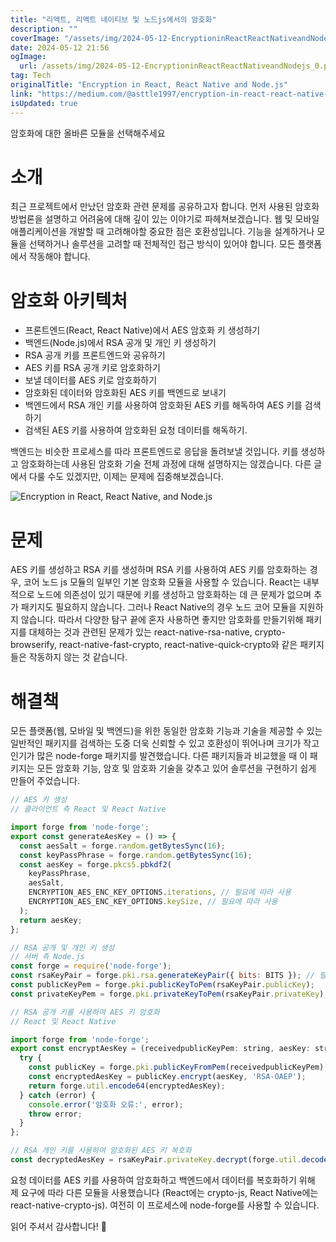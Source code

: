 ```yaml
---
title: "리액트, 리액트 네이티브 및 노드js에서의 암호화"
description: ""
coverImage: "/assets/img/2024-05-12-EncryptioninReactReactNativeandNodejs_0.png"
date: 2024-05-12 21:56
ogImage: 
  url: /assets/img/2024-05-12-EncryptioninReactReactNativeandNodejs_0.png
tag: Tech
originalTitle: "Encryption in React, React Native and Node.js"
link: "https://medium.com/@asttle1997/encryption-in-react-react-native-and-node-js-ceee589f429f"
isUpdated: true
---
```





암호화에 대한 올바른 모듈을 선택해주세요

# 소개

최근 프로젝트에서 만났던 암호화 관련 문제를 공유하고자 합니다. 먼저 사용된 암호화 방법론을 설명하고 어려움에 대해 깊이 있는 이야기로 파헤쳐보겠습니다. 웹 및 모바일 애플리케이션을 개발할 때 고려해야할 중요한 점은 호환성입니다. 기능을 설계하거나 모듈을 선택하거나 솔루션을 고려할 때 전체적인 접근 방식이 있어야 합니다. 모든 플랫폼에서 작동해야 합니다.

# 암호화 아키텍처



- 프론트엔드(React, React Native)에서 AES 암호화 키 생성하기
- 백엔드(Node.js)에서 RSA 공개 및 개인 키 생성하기
- RSA 공개 키를 프론트엔드와 공유하기
- AES 키를 RSA 공개 키로 암호화하기
- 보낼 데이터를 AES 키로 암호화하기
- 암호화된 데이터와 암호화된 AES 키를 백엔드로 보내기
- 백엔드에서 RSA 개인 키를 사용하여 암호화된 AES 키를 해독하여 AES 키를 검색하기
- 검색된 AES 키를 사용하여 암호화된 요청 데이터를 해독하기.

백엔드는 비슷한 프로세스를 따라 프론트엔드로 응답을 돌려보낼 것입니다. 키를 생성하고 암호화하는데 사용된 암호화 기술 전체 과정에 대해 설명하지는 않겠습니다. 다른 글에서 다룰 수도 있겠지만, 이제는 문제에 집중해보겠습니다.

![Encryption in React, React Native, and Node.js](/assets/img/2024-05-12-EncryptioninReactReactNativeandNodejs_0.png)

# 문제



AES 키를 생성하고 RSA 키를 생성하며 RSA 키를 사용하여 AES 키를 암호화하는 경우, 코어 노드 js 모듈의 일부인 기본 암호화 모듈을 사용할 수 있습니다. React는 내부적으로 노드에 의존성이 있기 때문에 키를 생성하고 암호화하는 데 큰 문제가 없으며 추가 패키지도 필요하지 않습니다. 그러나 React Native의 경우 노드 코어 모듈을 지원하지 않습니다. 따라서 다양한 탐구 끝에 혼자 사용하면 좋지만 암호화를 만들기위해 패키지를 대체하는 것과 관련된 문제가 있는 react-native-rsa-native, crypto-browserify, react-native-fast-crypto, react-native-quick-crypto와 같은 패키지들은 작동하지 않는 것 같습니다.

# 해결책

모든 플랫폼(웹, 모바일 및 백엔드)을 위한 동일한 암호화 기능과 기술을 제공할 수 있는 일반적인 패키지를 검색하는 도중 더욱 신뢰할 수 있고 호환성이 뛰어나며 크기가 작고 인기가 많은 node-forge 패키지를 발견했습니다. 다른 패키지들과 비교했을 때 이 패키지는 모든 암호화 기능, 암호 및 암호화 기술을 갖추고 있어 솔루션을 구현하기 쉽게 만들어 주었습니다.

```js
// AES 키 생성
// 클라이언트 측 React 및 React Native

import forge from 'node-forge';
export const generateAesKey = () => {
  const aesSalt = forge.random.getBytesSync(16);
  const keyPassPhrase = forge.random.getBytesSync(16);
  const aesKey = forge.pkcs5.pbkdf2(
    keyPassPhrase,
    aesSalt,
    ENCRYPTION_AES_ENC_KEY_OPTIONS.iterations, // 필요에 따라 사용
    ENCRYPTION_AES_ENC_KEY_OPTIONS.keySize, // 필요에 따라 사용
  );
  return aesKey;
};
```



```js
// RSA 공개 및 개인 키 생성
// 서버 측 Node.js
const forge = require('node-forge');
const rsaKeyPair = forge.pki.rsa.generateKeyPair({ bits: BITS }); // 필요에 따라 사용
const publicKeyPem = forge.pki.publicKeyToPem(rsaKeyPair.publicKey);
const privateKeyPem = forge.pki.privateKeyToPem(rsaKeyPair.privateKey);
```

```js
// RSA 공개 키를 사용하여 AES 키 암호화
// React 및 React Native

import forge from 'node-forge';
export const encryptAesKey = (receivedpublicKeyPem: string, aesKey: string) => {
  try {
    const publicKey = forge.pki.publicKeyFromPem(receivedpublicKeyPem);
    const encryptedAesKey = publicKey.encrypt(aesKey, 'RSA-OAEP');
    return forge.util.encode64(encryptedAesKey);
  } catch (error) {
    console.error('암호화 오류:', error);
    throw error;
  }
};
```

```js
// RSA 개인 키를 사용하여 암호화된 AES 키 복호화
const decryptedAesKey = rsaKeyPair.privateKey.decrypt(forge.util.decode64(encryptedAesKey), 'RSA-OAEP');
```

요청 데이터를 AES 키를 사용하여 암호화하고 백엔드에서 데이터를 복호화하기 위해 제 요구에 따라 다른 모듈을 사용했습니다 (React에는 crypto-js, React Native에는 react-native-crypto-js). 여전히 이 프로세스에 node-forge를 사용할 수 있습니다.




읽어 주셔서 감사합니다! 👋